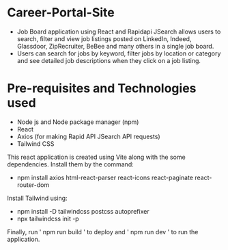 # Career-Portal-Site
* Job Board application using React and Rapidapi JSearch allows users to search, filter and view job listings posted on LinkedIn, Indeed, Glassdoor, ZipRecruiter, BeBee and many others in a single job board.
* Users can search for jobs by keyword, filter jobs by location or category and see detailed job descriptions when they click on a job listing.

# Pre-requisites and Technologies used
* Node js and Node package manager (npm)
* React
* Axios (for making Rapid API JSearch API requests)
* Tailwind CSS

This react application is created using Vite along with the some dependencies. Install them by the command:
* npm install axios html-react-parser react-icons react-paginate react-router-dom

Install Tailwind using:
* npm install -D tailwindcss postcss autoprefixer
* npx tailwindcss init -p

Finally, run ' npm run build ' to deploy and ' npm run dev ' to run the application.
